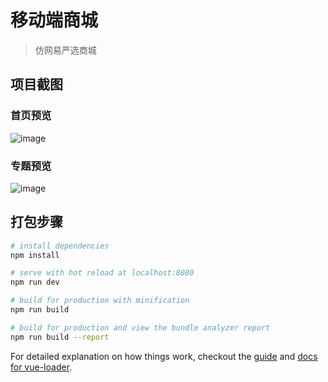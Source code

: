 # 移动端商城

> 仿网易严选商城

## 项目截图

### 首页预览

![image](https://github.com/dxhbiz/vue-mall/raw/master/screenshots/home.png)

### 专题预览
 
![image](https://github.com/dxhbiz/vue-mall/raw/master/screenshots/topic.png)

## 打包步骤

``` bash
# install dependencies
npm install

# serve with hot reload at localhost:8080
npm run dev

# build for production with minification
npm run build

# build for production and view the bundle analyzer report
npm run build --report
```

For detailed explanation on how things work, checkout the [guide](http://vuejs-templates.github.io/webpack/) and [docs for vue-loader](http://vuejs.github.io/vue-loader).
